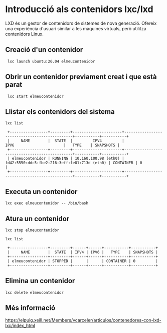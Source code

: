 # Introducció als contenidors lxc/lxd

LXD és un gestor de contenidors de sistemes de nova generació. Ofereix una experiència d'usuari similar a les màquines virtuals, però utilitza contenidors Linux.

## Creació d'un contenidor
```console
 lxc launch ubuntu:20.04 elmeucontenidor
```

## Obrir un contenidor previament creat i que està parat
```console
 lxc start elmeucontenidor
```

## Llistar els contenidors del sistema
```console
lxc list

 +-----------------+---------+----------------------+-----------------------------------------------+-----------+-----------+
 |     NAME        |  STATE  |         IPV4         |                     IPV6                      |   TYPE    | SNAPSHOTS |
 +-----------------+---------+----------------------+-----------------------------------------------+-----------+-----------+
 | elmeucontenidor | RUNNING | 10.160.100.98 (eth0) | fd42:5550:ddc5:fbe2:216:3eff:fe81:713d (eth0) | CONTAINER | 0         |
 +-----------------+---------+----------------------+-----------------------------------------------+-----------+-----------+
```

## Executa un contenidor

```console
lxc exec elmeucontenidor -- /bin/bash
```

## Atura un contenidor

```console
lxc stop elmeucontenidor
```

```console
lxc list

 +-----------------+---------+------+------+-----------+-----------+
 |     NAME        |  STATE  | IPV4 | IPV6 |   TYPE    | SNAPSHOTS |
 +-----------------+---------+------+------+-----------+-----------+
 | elmeucontenidor | STOPPED |      |      | CONTAINER | 0         |
 +-----------------+---------+------+------+-----------+-----------+
```

## Elimina un contenidor

```console
lxc delete elmeucontenidor
```

## Més informació
https://elpuig.xeill.net/Members/vcarceler/articulos/contenedores-con-lxd-lxc/index_html
